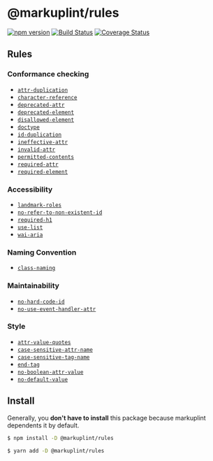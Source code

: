 # @markuplint/rules

[![npm version](https://badge.fury.io/js/%40markuplint%2Frules.svg)](https://www.npmjs.com/package/@markuplint/rules)
[![Build Status](https://travis-ci.org/markuplint/markuplint.svg?branch=main)](https://travis-ci.org/markuplint/markuplint)
[![Coverage Status](https://coveralls.io/repos/github/markuplint/markuplint/badge.svg?branch=main)](https://coveralls.io/github/markuplint/markuplint?branch=main)

## Rules

### Conformance checking

- [`attr-duplication`](./src/attr-duplication)
- [`character-reference`](./src/character-reference)
- [`deprecated-attr`](./src/deprecated-attr)
- [`deprecated-element`](./src/deprecated-element)
- [`disallowed-element`](./src/disallowed-element)
- [`doctype`](./src/doctype)
- [`id-duplication`](./src/id-duplication)
- [`ineffective-attr`](./src/ineffective-attr)
- [`invalid-attr`](./src/invalid-attr)
- [`permitted-contents`](./src/permitted-contents)
- [`required-attr`](./src/required-attr)
- [`required-element`](./src/required-element)

### Accessibility

- [`landmark-roles`](./src/landmark-roles)
- [`no-refer-to-non-existent-id`](./src/no-refer-to-non-existent-id)
- [`required-h1`](./src/required-h1)
- [`use-list`](./src/use-list)
- [`wai-aria`](./src/wai-aria)

### Naming Convention

- [`class-naming`](./src/class-naming)

### Maintainability

- [`no-hard-code-id`](./src/no-hard-code-id)
- [`no-use-event-handler-attr`](./src/no-use-event-handler-attr)

### Style

- [`attr-value-quotes`](./src/attr-value-quotes)
- [`case-sensitive-attr-name`](./src/case-sensitive-attr-name)
- [`case-sensitive-tag-name`](./src/case-sensitive-tag-name)
- [`end-tag`](./src/end-tag)
- [`no-boolean-attr-value`](./src/no-boolean-attr-value)
- [`no-default-value`](./src/no-default-value)

## Install

Generally, you **don't have to install** this package because markuplint dependents it by default.

```sh
$ npm install -D @markuplint/rules

$ yarn add -D @markuplint/rules
```
